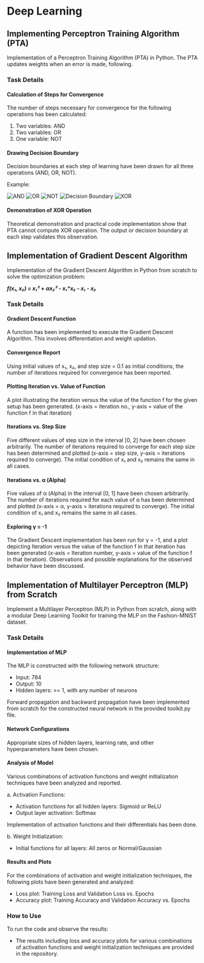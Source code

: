 # Deep Learning

## Implementing Perceptron Training Algorithm (PTA)

Implementation of a Perceptron Training Algorithm (PTA) in Python. The PTA updates weights when an error is made, following.

### Task Details

#### Calculation of Steps for Convergence

The number of steps necessary for convergence for the following operations has been calculated:

1. Two variables: AND
2. Two variables: OR
3. One variable: NOT

#### Drawing Decision Boundary

Decision boundaries at each step of learning have been drawn for all three operations (AND, OR, NOT).


Example:

![AND](https://github.com/manvendra-nema/Fundamental-of-DeepLearning/assets/53614640/814261ee-127c-48f7-8025-5dca78636921)
![OR](https://github.com/manvendra-nema/Fundamental-of-DeepLearning/assets/53614640/6c55c14c-5b47-4737-9f5b-743cdf5da806)
![NOT](https://github.com/manvendra-nema/Fundamental-of-DeepLearning/assets/53614640/dc80ac44-1736-40bc-9589-851771b9cf1c)
![Decision Boundary](https://github.com/manvendra-nema/Fundamental-of-DeepLearning/assets/53614640/25ce5b69-39d1-494e-8f8b-f12ee349746d)
![XOR](https://github.com/manvendra-nema/Fundamental-of-DeepLearning/assets/53614640/94275018-d9a7-4e1e-9333-210e3c4791c2)


#### Demonstration of XOR Operation

Theoretical demonstration and practical code implementation show that PTA cannot compute XOR operation. The output or decision boundary at each step validates this observation.

## Implementation of Gradient Descent Algorithm

Implementation of the Gradient Descent Algorithm in Python from scratch to solve the optimization problem:

**_f(x₁, x₂) = x₁² + αx₂² - x₁*x₂ - x₁ - x₂_**

### Task Details

#### Gradient Descent Function

A function has been implemented to execute the Gradient Descent Algorithm. This involves differentiation and weight updation.

#### Convergence Report

Using initial values of x₁, x₂, and step size = 0.1 as initial conditions, the number of iterations required for convergence has been reported.

#### Plotting Iteration vs. Value of Function

A plot illustrating the iteration versus the value of the function f for the given setup has been generated. (x-axis = iteration no., y-axis = value of the function f in that iteration)

#### Iterations vs. Step Size

Five different values of step size in the interval [0, 2] have been chosen arbitrarily. The number of iterations required to converge for each step size has been determined and plotted (x-axis = step size, y-axis = iterations required to converge). The initial condition of x₁ and x₂ remains the same in all cases.

#### Iterations vs. α (Alpha)

Five values of α (Alpha) in the interval [0, 1] have been chosen arbitrarily. The number of iterations required for each value of α has been determined and plotted (x-axis = α, y-axis = iterations required to converge). The initial condition of x₁ and x₂ remains the same in all cases.

#### Exploring γ = -1

The Gradient Descent implementation has been run for γ = -1, and a plot depicting Iteration versus the value of the function f in that iteration has been generated (x-axis = Iteration number, y-axis = value of the function f in that iteration). Observations and possible explanations for the observed behavior have been discussed.

## Implementation of Multilayer Perceptron (MLP) from Scratch

Implement a Multilayer Perceptron (MLP) in Python from scratch, along with a modular Deep Learning Toolkit for training the MLP on the Fashion-MNIST dataset.

### Task Details

#### Implementation of MLP

The MLP is constructed with the following network structure:

- Input: 784
- Output: 10
- Hidden layers: >= 1, with any number of neurons

Forward propagation and backward propagation have been implemented from scratch for the constructed neural network in the provided toolkit.py file.

#### Network Configurations

Appropriate sizes of hidden layers, learning rate, and other hyperparameters have been chosen.

#### Analysis of Model

Various combinations of activation functions and weight initialization techniques have been analyzed and reported.

a. Activation Functions:

- Activation functions for all hidden layers: Sigmoid or ReLU
- Output layer activation: Softmax

Implementation of activation functions and their differentials has been done.

b. Weight Initialization:

- Initial functions for all layers: All zeros or Normal/Gaussian

#### Results and Plots

For the combinations of activation and weight initialization techniques, the following plots have been generated and analyzed:

- Loss plot: Training Loss and Validation Loss vs. Epochs
- Accuracy plot: Training Accuracy and Validation Accuracy vs. Epochs

### How to Use

To run the code and observe the results:

- The results including loss and accuracy plots for various combinations of activation functions and weight initialization techniques are provided in the repository.
